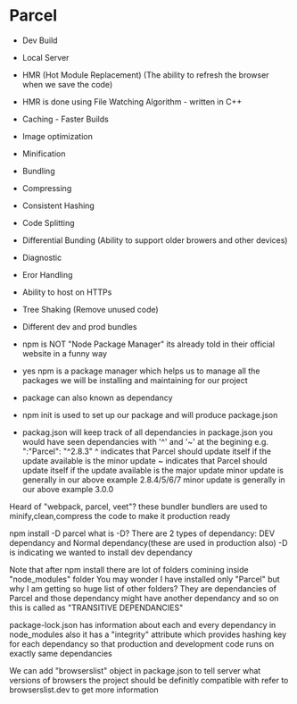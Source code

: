 # Parcel
- Dev Build
- Local Server
- HMR (Hot Module Replacement) (The ability to refresh the browser when we save the code)
- HMR is done using File Watching Algorithm - written in C++
- Caching - Faster Builds
- Image optimization
- Minification
- Bundling
- Compressing
- Consistent Hashing
- Code Splitting
- Differential Bunding (Ability to support older browers and other devices)
- Diagnostic
- Eror Handling
- Ability to host on HTTPs
- Tree Shaking (Remove unused code)
- Different dev and prod bundles

- npm is NOT "Node Package Manager" its already told in their official website in a funny way
- yes npm is a package manager which helps us to manage all the packages we will be installing and maintaining for our project
- package can also known as dependancy
- npm init is used to set up our package and will produce package.json
- packag.json will keep track of all dependancies
in package.json you would have seen dependancies with '^' and '~' at the begining
e.g. ":"Parcel": "^2.8.3"
^ indicates that Parcel should update itself if the update available is the minor update 
~ indicates that Parcel should update itself if the update available is the major update 
minor update is generally in our above example 2.8.4/5/6/7
minor update is generally in our above example 3.0.0


Heard of "webpack, parcel, veet"? these bundler
bundlers are used to minify,clean,compress the code to make it production ready

npm install -D parcel
what is -D?
There are 2 types of dependancy: DEV dependancy and Normal dependancy(these are used in production also)
-D is indicating we wanted to install dev dependancy

Note that after npm install there are lot of folders comining inside "node_modules" folder
You may wonder I have installed only "Parcel" but why I am getting so huge list of other folders?
They are dependancies of Parcel and those dependancy might have another dependancy and so on this is called as "TRANSITIVE DEPENDANCIES"

package-lock.json has information about each and every dependancy in node_modules also it has a "integrity" attribute which provides hashing key for each dependancy so that production and development code runs on exactly same dependancies

We can add "browserslist" object in package.json to tell server what versions of browsers the project should be definitly compatible with
refer to browserslist.dev to get more information